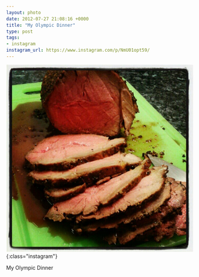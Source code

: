 ```yaml
---
layout: photo
date: 2012-07-27 21:08:16 +0000
title: "My Olympic Dinner"
type: post
tags:
- instagram
instagram_url: https://www.instagram.com/p/NmU01opt59/
---
```


![Instagram - NmU01opt59](/img/NmU01opt59.jpg){:class="instagram"}

My Olympic Dinner
